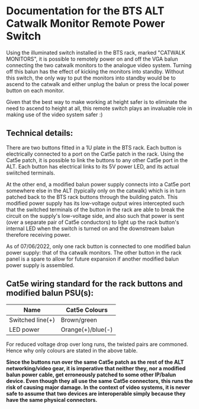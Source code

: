 Documentation for the BTS ALT Catwalk Monitor Remote Power Switch 
=================================================================

Using the illuminated switch installed in the BTS rack, marked "CATWALK MONITORS", it is possible to remotely power on and off the VGA balun
connecting the two catwalk monitors to the analogue video system. Turning off this balun has the effect of kicking the monitors into standby.
Without this switch, the only way to put the monitors into standby would be to ascend to the catwalk and either unplug the balun or press the local
power button on each monitor.

Given that the best way to make working at height safer is to eliminate the need to ascend to height at all, this remote switch plays an invaluable
role in making use of the video system safer :)

Technical details:
------------------

There are two buttons fitted in a 1U plate in the BTS rack. Each button is electrically connected to a port on the Cat5e patch in the rack. Using
the Cat5e patch, it is possible to link the buttons to any other Cat5e port in the ALT. Each button has electrical links to its 5V power LED, and
its actual swiitched terminals.

At the other end, a modified balun power supply connects into a Cat5e port somewhere else in the ALT (typically only on the catwalk) which
is in turn patched back to the BTS rack buttons through the building patch. This modified
power supply has its low-voltage output wires intercepted such that the switched terminals of the button in the rack are able to break the circuit on
the supply's low-voltage side, and also such that power is sent (over a separate pair of Cat5e conductors) to light up the rack button's internal
LED when the switch is turned on and the downstream balun therefore receiving power.

As of 07/06/2022, only one rack button is connected to one modified balun power supply: that of tha catwalk monitors. 
The other button in the rack panel is a spare to allow
for future expansion if another modified balun power supply is assembled.

Cat5e wiring standard for the rack buttons and modified balun PSU(s):
---------------------------------------------------------------------

| Name            | Cat5e Colours     |
|-----------------|-------------------|
| Switched line(+)| Brown/green       |
| LED power       | Orange(+)/blue(-) |

For reduced voltage drop over long runs, the twisted pairs are commoned. Hence why only colours are stated in the above table.

**Since the buttons run over the same Cat5e patch as the rest of the ALT networking/video gear, it is imperative that neither they, nor a
modified balun power cable, get erroneously patched to some other IP/balun device. Even though they all use the same Cat5e connectors,
this runs the risk of causing major damage. In the context of video systems, it is never safe to assume that two devices are interoperable
simply because they have the same physical connectors.**

